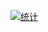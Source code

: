 [![统计](https://github-readme-stats.vercel.app/api?username=haohanhaiyang&show_icons=true&locale=cn&count_private=true)](https://github.com/anuraghazra/github-readme-stats)


<!--
**haohanhaiyang/haohanhaiyang** is a ✨ _special_ ✨ repository because its `README.md` (this file) appears on your GitHub profile.

Here are some ideas to get you started:

- 🔭 I’m currently working on ...
- 🌱 I’m currently learning ...
- 👯 I’m looking to collaborate on ...
- 🤔 I’m looking for help with ...
- 💬 Ask me about ...
- 📫 How to reach me: ...
- 😄 Pronouns: ...
- ⚡ Fun fact: ...
-->
